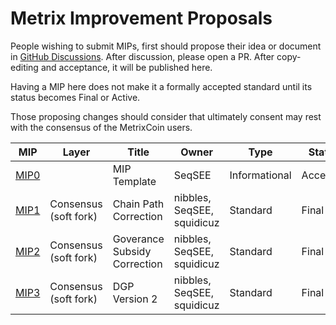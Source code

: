 # Metrix Improvement Proposals
People wishing to submit MIPs, first should propose their idea or document in [GitHub Discussions](https://github.com/TheLindaProjectInc/MIPs/discussions). After discussion, please open a PR. After copy-editing and acceptance, it will be published here.

Having a MIP here does not make it a formally accepted standard until its status becomes Final or Active.

Those proposing changes should consider that ultimately consent may rest with the consensus of the MetrixCoin users.

| MIP                    | Layer                 | Title                                                                          | Owner                                  | Type          | Status   |
| :--------------------: | --------------------- | ------------------------------------------------------------------------------ | -------------------------------------- | ------------- | -------- |
| [MIP0](/mip-0.md)      |                       | MIP Template                                                                   | SeqSEE                                 | Informational | Accepted |
| [MIP1](/mip-1.md)      | Consensus (soft fork) | Chain Path Correction                                                          | nibbles, SeqSEE, squidicuz             | Standard      | Final    |
| [MIP2](/mip-2.md)      | Consensus (soft fork) | Goverance Subsidy Correction                                                   | nibbles, SeqSEE, squidicuz             | Standard      | Final    |
| [MIP3](/mip-3.md)      | Consensus (soft fork) | DGP Version 2                                                                  | nibbles, SeqSEE, squidicuz             | Standard      | Final    |